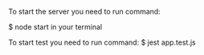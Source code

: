 To start the server you need to run command:

$ node start
in your terminal

To start test you need to run command:
$ jest app.test.js